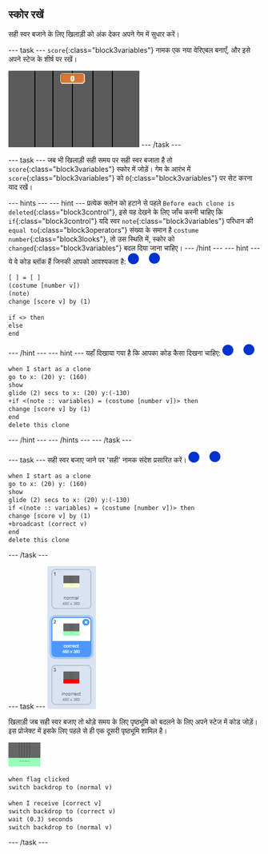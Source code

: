 ## स्कोर रखें

सही स्वर बजाने के लिए खिलाड़ी को अंक देकर अपने गेम में सुधार करें।

\--- task \--- `score`{:class="block3variables"} नामक एक नया वेरिएबल बनाएँ, और इसे अपने स्टेज के शीर्ष पर रखें।

![स्कोर जोड़ें](images/add-score.png) \--- /task \---

\--- task \--- जब भी खिलाड़ी सही समय पर सही स्वर बजाता है तो `score`{:class="block3variables"} स्कोर में जोड़ें। गेम के आरंभ में `score`{:class="block3variables"} को `0`{:class="block3variables"} पर सेट करना याद रखें।

\--- hints \--- \--- hint \--- प्रत्येक क्लोन को हटाने से पहले `Before each clone is deleted`{:class="block3control"}, इसे यह देखने के लिए जाँच करनी चाहिए कि `if`{:class="block3control"} यदि स्वर `note`{:class="block3variables"} परिधान की `equal to`{:class="block3operators"} संख्या के समान है `costume number`{:class="block3looks"}, तो उस स्थिति में, स्कोर को `changed`{:class="block3variables"} बदल दिया जाना चाहिए। \--- /hint \--- \--- hint \--- ये वे कोड ब्लॉक हैं जिनकी आपको आवश्यकता है: ![स्वर](images/note-sprite.png)

```blocks3
[ ] = [ ]
(costume [number v])
(note)
change [score v] by (1)

if <> then
else
end
```

\--- /hint \--- \--- hint \--- यहाँ दिखाया गया है कि आपका कोड कैसा दिखना चाहिए: ![स्वर](images/note-sprite.png)

```blocks3
when I start as a clone
go to x: (20) y: (160)
show
glide (2) secs to x: (20) y:(-130)
+if <(note :: variables) = (costume [number v])> then
change [score v] by (1)
end
delete this clone
```

\--- /hint \--- \--- /hints \--- \--- /task \---

\--- task \--- सही स्वर बजाए जाने पर 'सही' नामक संदेश प्रसारित करें। ![स्वर](images/note-sprite.png)

```blocks3
when I start as a clone
go to x: (20) y: (160)
show
glide (2) secs to x: (20) y:(-130)
if <(note :: variables) = (costume [number v])> then
change [score v] by (1)
+broadcast (correct v)
end
delete this clone
```

\--- /task \---

\--- task \--- ![स्टेज बैकग्राउंड सही करें](images/correct-costume.png)

खिलाड़ी जब सही स्वर बजाए तो थोड़े समय के लिए पृष्ठभूमि को बदलने के लिए अपने स्टेज में कोड जोड़ें। इस प्रोजेक्ट में इसके लिए पहले से ही एक दूसरी पृष्ठभूमि शामिल है।

![स्टेज](images/stage.png)

```blocks3
when flag clicked
switch backdrop to (normal v)

when I receive [correct v]
switch backdrop to (correct v)
wait (0.3) seconds
switch backdrop to (normal v)
```

\--- /task \---